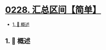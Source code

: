 # [0228. 汇总区间【简单】](https://github.com/Tdahuyou/TNotes.leetcode/tree/main/notes/0228.%20%E6%B1%87%E6%80%BB%E5%8C%BA%E9%97%B4%E3%80%90%E7%AE%80%E5%8D%95%E3%80%91)

<!-- region:toc -->

- [1. 📝 概述](#1--概述)

<!-- endregion:toc -->

## 1. 📝 概述
